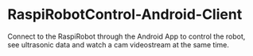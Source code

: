 # RaspiRobotControl-Android-Client
Connect to the RaspiRobot through the Android App to control the robot, see ultrasonic data and watch a cam videostream at the same time.
